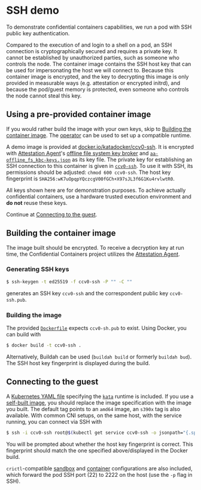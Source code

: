 # SSH demo

To demonstrate confidential containers capabilities, we run a pod with SSH public key authentication.

Compared to the execution of and login to a shell on a pod, an SSH connection is cryptographically secured and requires a private key.
It cannot be established by unauthorized parties, such as someone who controls the node.
The container image contains the SSH host key that can be used for impersonating the host we will connect to.
Because this container image is encrypted, and the key to decrypting this image is only provided in measurable ways (e.g. attestation or encrypted initrd), and because the pod/guest memory is protected, even someone who controls the node cannot steal this key.

## Using a pre-provided container image

If you would rather build the image with your own keys, skip to [Building the container image](#building-the-container-image).
The [operator](/demos/operator-demo) can be used to set up a compatible runtime.

A demo image is provided at [docker.io/katadocker/ccv0-ssh](https://hub.docker.com/r/katadocker/ccv0-ssh).
It is encrypted with [Attestation Agent](https://github.com/confidential-containers/attestation-agent)'s [offline file system key broker](https://github.com/confidential-containers/attestation-agent/tree/64c12fbecfe90ba974d5fe4896bf997308df298d/src/kbc_modules/offline_fs_kbc) and [`aa-offline_fs_kbc-keys.json`](./aa-offline_fs_kbc-keys.json) as its key file.
The private key for establishing an SSH connection to this container is given in [`ccv0-ssh`](./ccv0-ssh).
To use it with SSH, its permissions should be adjusted: `chmod 600 ccv0-ssh`.
The host key fingerprint is `SHA256:wK7uOpqpYQczcgV00fGCh+X97sJL3f6G1Ku4rvlwtR0`.

All keys shown here are for demonstration purposes.
To achieve actually confidential containers, use a hardware trusted execution environment and **do not** reuse these keys.

Continue at [Connecting to the guest](#connecting-to-the-guest).

## Building the container image

The image built should be encrypted.
To receive a decryption key at run time, the Confidential Containers project utilizes the [Attestation Agent](https://github.com/confidential-containers/attestation-agent).

### Generating SSH keys

```sh
$ ssh-keygen -t ed25519 -f ccv0-ssh -P "" -C ""
```

generates an SSH key `ccv0-ssh` and the correspondent public key `ccv0-ssh.pub`.

### Building the image

The provided [`Dockerfile`](./Dockerfile) expects `ccv0-sh.pub` to exist.
Using Docker, you can build with

```sh
$ docker build -t ccv0-ssh .
```

Alternatively, Buildah can be used (`buildah build` or formerly `buildah bud`).
The SSH host key fingerprint is displayed during the build.

## Connecting to the guest

A [Kubernetes YAML file](./k8s-cc-ssh.yaml) specifying the [`kata`](https://github.com/kata-containers/kata-containers) runtime is included.
If you use a [self-built image](#building-the-container-image), you should replace the image specification with the image you built.
The default tag points to an `amd64` image, an `s390x` tag is also available.
With common CNI setups, on the same host, with the service running, you can connect via SSH with

```sh
$ ssh -i ccv0-ssh root@$(kubectl get service ccv0-ssh -o jsonpath="{.spec.clusterIP}")
```

You will be prompted about whether the host key fingerprint is correct.
This fingerprint should match the one specified above/displayed in the Docker build.

`crictl`-compatible [sandbox](./cri-sandbox-config.yaml) and [container](./cri-container-config.yaml) configurations are also included, which forward the pod SSH port (22) to 2222 on the host (use the `-p` flag in SSH).

